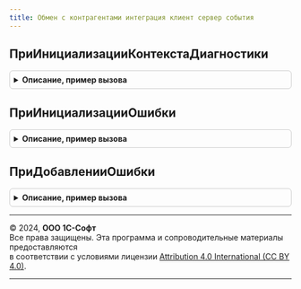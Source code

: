 ```yaml
---
title: Обмен с контрагентами интеграция клиент сервер события
---
```



## ПриИнициализацииКонтекстаДиагностики
<details style="margin: 1em 0; padding: 0.5em; border: 1px solid #ccc; border-radius: 6px;">

<summary style="font-weight: bold; cursor: pointer;">Описание, пример вызова</summary>

```bsl

// См. ОбработкаНеисправностейБЭДСобытияКлиент.ПриИнициализацииКонтекстаДиагностики
Процедура ПриИнициализацииКонтекстаДиагностики(КонтекстДиагностики) Экспорт
```

Пример вызова
```bsl
ОбменСКонтрагентамиИнтеграцияКлиентСерверСобытия.ПриИнициализацииКонтекстаДиагностики(КонтекстДиагностики) 
```
</details>

## ПриИнициализацииОшибки
<details style="margin: 1em 0; padding: 0.5em; border: 1px solid #ccc; border-radius: 6px;">

<summary style="font-weight: bold; cursor: pointer;">Описание, пример вызова</summary>

```bsl

// См. ОбработкаНеисправностейБЭДСобытияКлиент.ПриИнициализацииОшибки
Процедура ПриИнициализацииОшибки(Ошибка) Экспорт
```

Пример вызова
```bsl
ОбменСКонтрагентамиИнтеграцияКлиентСерверСобытия.ПриИнициализацииОшибки(Ошибка) 
```
</details>

## ПриДобавленииОшибки
<details style="margin: 1em 0; padding: 0.5em; border: 1px solid #ccc; border-radius: 6px;">

<summary style="font-weight: bold; cursor: pointer;">Описание, пример вызова</summary>

```bsl

// См. ОбработкаНеисправностейБЭДСобытияКлиент.ПриДобавленииОшибки
Процедура ПриДобавленииОшибки(КонтекстДиагностики, Ошибка) Экспорт
```

Пример вызова
```bsl
ОбменСКонтрагентамиИнтеграцияКлиентСерверСобытия.ПриДобавленииОшибки(КонтекстДиагностики, Ошибка) 
```
</details>

---

© 2024, **ООО 1С-Софт**  
Все права защищены. Эта программа и сопроводительные материалы предоставляются  
в соответствии с условиями лицензии [Attribution 4.0 International (CC BY 4.0)](https://creativecommons.org/licenses/by/4.0/legalcode).

---
